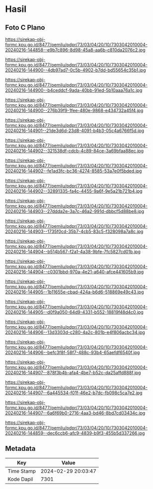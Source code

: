 # Hasil

## Foto C Plano

https://sirekap-obj-formc.kpu.go.id/8477/pemilu/pdpr/73/03/04/20/10/7303042010004-20240216-144858--e9b7c896-8d98-45a8-aa6b-c810da2076c2.jpg

https://sirekap-obj-formc.kpu.go.id/8477/pemilu/pdpr/73/03/04/20/10/7303042010004-20240216-144900--4db97ad7-0c5b-4902-b7dd-bd55654c35b1.jpg

https://sirekap-obj-formc.kpu.go.id/8477/pemilu/pdpr/73/03/04/20/10/7303042010004-20240216-144900--b4ceddcf-9ada-40bb-91ed-5b10aaa76a1c.jpg

https://sirekap-obj-formc.kpu.go.id/8477/pemilu/pdpr/73/03/04/20/10/7303042010004-20240216-144900--276b39f9-1fee-480e-9868-e434732a45f4.jpg

https://sirekap-obj-formc.kpu.go.id/8477/pemilu/pdpr/73/03/04/20/10/7303042010004-20240216-144901--21de3d6d-23d8-4091-b4b3-05c4a6766f5d.jpg

https://sirekap-obj-formc.kpu.go.id/8477/pemilu/pdpr/73/03/04/20/10/7303042010004-20240216-144902--321538df-cdcb-4c89-84ce-3a69bfaa88ec.jpg

https://sirekap-obj-formc.kpu.go.id/8477/pemilu/pdpr/73/03/04/20/10/7303042010004-20240216-144902--fe1ad3fc-bc36-4274-8585-53a7e0f5bded.jpg

https://sirekap-obj-formc.kpu.go.id/8477/pemilu/pdpr/73/03/04/20/10/7303042010004-20240216-144902--32891335-fa4c-4455-9a6f-9e5a21b721b4.jpg

https://sirekap-obj-formc.kpu.go.id/8477/pemilu/pdpr/73/03/04/20/10/7303042010004-20240216-144903--27ddda2e-3a7c-46a2-991d-dbbcf5d88be8.jpg

https://sirekap-obj-formc.kpu.go.id/8477/pemilu/pdpr/73/03/04/20/10/7303042010004-20240216-144903--1735f0cd-35b7-4cb5-83c5-f328098a7a8c.jpg

https://sirekap-obj-formc.kpu.go.id/8477/pemilu/pdpr/73/03/04/20/10/7303042010004-20240216-144904--b514b567-f2a1-4a38-9bfe-7fc5827cd01b.jpg

https://sirekap-obj-formc.kpu.go.id/8477/pemilu/pdpr/73/03/04/20/10/7303042010004-20240216-144904--c0301bbd-970a-4e21-a640-afce441605b9.jpg

https://sirekap-obj-formc.kpu.go.id/8477/pemilu/pdpr/73/03/04/20/10/7303042010004-20240216-144905--1b11655e-cbad-424a-b6d6-518869e49c43.jpg

https://sirekap-obj-formc.kpu.go.id/8477/pemilu/pdpr/73/03/04/20/10/7303042010004-20240216-144905--d0f9a050-64d9-4331-b552-18819f48d4c0.jpg

https://sirekap-obj-formc.kpu.go.id/8477/pemilu/pdpr/73/03/04/20/10/7303042010004-20240216-144906--13d3303d-c280-4a2c-801b-e4f806acbc34.jpg

https://sirekap-obj-formc.kpu.go.id/8477/pemilu/pdpr/73/03/04/20/10/7303042010004-20240216-144906--befc3f8f-58f7-488c-93b4-65aefdf6540f.jpg

https://sirekap-obj-formc.kpu.go.id/8477/pemilu/pdpr/73/03/04/20/10/7303042010004-20240216-144907--878f3b4b-afa4-4be7-b52c-da25affd888f.jpg

https://sirekap-obj-formc.kpu.go.id/8477/pemilu/pdpr/73/03/04/20/10/7303042010004-20240216-144907--6a445534-f01f-46e2-b7dc-fb098c5ca7e2.jpg

https://sirekap-obj-formc.kpu.go.id/8477/pemilu/pdpr/73/03/04/20/10/7303042010004-20240216-144907--6a6f69b0-2716-4aa3-bd46-8bd7cd03434c.jpg

https://sirekap-obj-formc.kpu.go.id/8477/pemilu/pdpr/73/03/04/20/10/7303042010004-20240216-144859--dec6ccb6-afc9-4839-b9f3-455b5d337266.jpg


## Metadata

| Key        | Value               |
| ---------- | ------------------- |
| Time Stamp | 2024-02-29 20:03:47 |
| Kode Dapil | 7301                |



